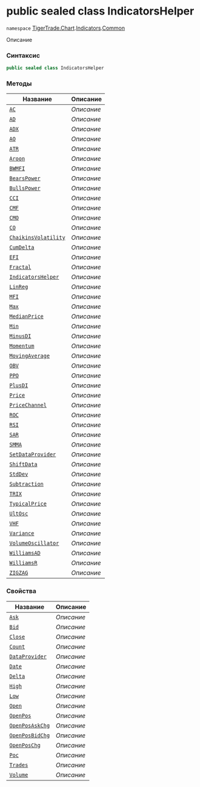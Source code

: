 
# public sealed class IndicatorsHelper
`namespace` [TigerTrade.Chart](../../../TigerTrade.Chart.md).[Indicators](../../../TigerTrade.Chart/Indicators.md).[Common](../../../TigerTrade.Chart/Indicators/Common.md)



Описание

### Синтаксис
```csharp
public sealed class IndicatorsHelper
```


### Методы
| Название | Описание |
| --- | --- |
| [`AC`](./IndicatorsHelper.cs/Методы/AC.md) | *Описание* |
| [`AD`](./IndicatorsHelper.cs/Методы/AD.md) | *Описание* |
| [`ADX`](./IndicatorsHelper.cs/Методы/ADX.md) | *Описание* |
| [`AO`](./IndicatorsHelper.cs/Методы/AO.md) | *Описание* |
| [`ATR`](./IndicatorsHelper.cs/Методы/ATR.md) | *Описание* |
| [`Aroon`](./IndicatorsHelper.cs/Методы/Aroon.md) | *Описание* |
| [`BWMFI`](./IndicatorsHelper.cs/Методы/BWMFI.md) | *Описание* |
| [`BearsPower`](./IndicatorsHelper.cs/Методы/BearsPower.md) | *Описание* |
| [`BullsPower`](./IndicatorsHelper.cs/Методы/BullsPower.md) | *Описание* |
| [`CCI`](./IndicatorsHelper.cs/Методы/CCI.md) | *Описание* |
| [`CMF`](./IndicatorsHelper.cs/Методы/CMF.md) | *Описание* |
| [`CMO`](./IndicatorsHelper.cs/Методы/CMO.md) | *Описание* |
| [`CO`](./IndicatorsHelper.cs/Методы/CO.md) | *Описание* |
| [`ChaikinsVolatility`](./IndicatorsHelper.cs/Методы/ChaikinsVolatility.md) | *Описание* |
| [`CumDelta`](./IndicatorsHelper.cs/Методы/CumDelta.md) | *Описание* |
| [`EFI`](./IndicatorsHelper.cs/Методы/EFI.md) | *Описание* |
| [`Fractal`](./IndicatorsHelper.cs/Методы/Fractal.md) | *Описание* |
| [`IndicatorsHelper`](./IndicatorsHelper.cs/Методы/IndicatorsHelper.md) | *Описание* |
| [`LinReg`](./IndicatorsHelper.cs/Методы/LinReg.md) | *Описание* |
| [`MFI`](./IndicatorsHelper.cs/Методы/MFI.md) | *Описание* |
| [`Max`](./IndicatorsHelper.cs/Методы/Max.md) | *Описание* |
| [`MedianPrice`](./IndicatorsHelper.cs/Методы/MedianPrice.md) | *Описание* |
| [`Min`](./IndicatorsHelper.cs/Методы/Min.md) | *Описание* |
| [`MinusDI`](./IndicatorsHelper.cs/Методы/MinusDI.md) | *Описание* |
| [`Momentum`](./IndicatorsHelper.cs/Методы/Momentum.md) | *Описание* |
| [`MovingAverage`](./IndicatorsHelper.cs/Методы/MovingAverage.md) | *Описание* |
| [`OBV`](./IndicatorsHelper.cs/Методы/OBV.md) | *Описание* |
| [`PPO`](./IndicatorsHelper.cs/Методы/PPO.md) | *Описание* |
| [`PlusDI`](./IndicatorsHelper.cs/Методы/PlusDI.md) | *Описание* |
| [`Price`](./IndicatorsHelper.cs/Методы/Price.md) | *Описание* |
| [`PriceChannel`](./IndicatorsHelper.cs/Методы/PriceChannel.md) | *Описание* |
| [`ROC`](./IndicatorsHelper.cs/Методы/ROC.md) | *Описание* |
| [`RSI`](./IndicatorsHelper.cs/Методы/RSI.md) | *Описание* |
| [`SAR`](./IndicatorsHelper.cs/Методы/SAR.md) | *Описание* |
| [`SMMA`](./IndicatorsHelper.cs/Методы/SMMA.md) | *Описание* |
| [`SetDataProvider`](./IndicatorsHelper.cs/Методы/SetDataProvider.md) | *Описание* |
| [`ShiftData`](./IndicatorsHelper.cs/Методы/ShiftData.md) | *Описание* |
| [`StdDev`](./IndicatorsHelper.cs/Методы/StdDev.md) | *Описание* |
| [`Subtraction`](./IndicatorsHelper.cs/Методы/Subtraction.md) | *Описание* |
| [`TRIX`](./IndicatorsHelper.cs/Методы/TRIX.md) | *Описание* |
| [`TypicalPrice`](./IndicatorsHelper.cs/Методы/TypicalPrice.md) | *Описание* |
| [`UltOsc`](./IndicatorsHelper.cs/Методы/UltOsc.md) | *Описание* |
| [`VHF`](./IndicatorsHelper.cs/Методы/VHF.md) | *Описание* |
| [`Variance`](./IndicatorsHelper.cs/Методы/Variance.md) | *Описание* |
| [`VolumeOscillator`](./IndicatorsHelper.cs/Методы/VolumeOscillator.md) | *Описание* |
| [`WilliamsAD`](./IndicatorsHelper.cs/Методы/WilliamsAD.md) | *Описание* |
| [`WilliamsR`](./IndicatorsHelper.cs/Методы/WilliamsR.md) | *Описание* |
| [`ZIGZAG`](./IndicatorsHelper.cs/Методы/ZIGZAG.md) | *Описание* |

### Свойства
| Название | Описание |
| --- | --- |
| [`Ask`](./IndicatorsHelper.cs/Свойства/Ask.md) | *Описание* |
| [`Bid`](./IndicatorsHelper.cs/Свойства/Bid.md) | *Описание* |
| [`Close`](./IndicatorsHelper.cs/Свойства/Close.md) | *Описание* |
| [`Count`](./IndicatorsHelper.cs/Свойства/Count.md) | *Описание* |
| [`DataProvider`](./IndicatorsHelper.cs/Свойства/DataProvider.md) | *Описание* |
| [`Date`](./IndicatorsHelper.cs/Свойства/Date.md) | *Описание* |
| [`Delta`](./IndicatorsHelper.cs/Свойства/Delta.md) | *Описание* |
| [`High`](./IndicatorsHelper.cs/Свойства/High.md) | *Описание* |
| [`Low`](./IndicatorsHelper.cs/Свойства/Low.md) | *Описание* |
| [`Open`](./IndicatorsHelper.cs/Свойства/Open.md) | *Описание* |
| [`OpenPos`](./IndicatorsHelper.cs/Свойства/OpenPos.md) | *Описание* |
| [`OpenPosAskChg`](./IndicatorsHelper.cs/Свойства/OpenPosAskChg.md) | *Описание* |
| [`OpenPosBidChg`](./IndicatorsHelper.cs/Свойства/OpenPosBidChg.md) | *Описание* |
| [`OpenPosChg`](./IndicatorsHelper.cs/Свойства/OpenPosChg.md) | *Описание* |
| [`Poc`](./IndicatorsHelper.cs/Свойства/Poc.md) | *Описание* |
| [`Trades`](./IndicatorsHelper.cs/Свойства/Trades.md) | *Описание* |
| [`Volume`](./IndicatorsHelper.cs/Свойства/Volume.md) | *Описание* |




